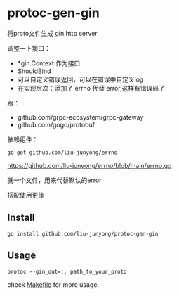# protoc-gen-gin

将proto文件生成 gin http server

调整一下接口：
*  *gin.Context 作为接口
* ShouldBind
* 可以自定义错误返回，可以在错误中自定义log
* 在实现层次：添加了 errno 代替 error,这样有错误码了

跟：
* github.com/grpc-ecosystem/grpc-gateway
* github.com/gogo/protobuf


依赖组件：
```bazaar
go get github.com/liu-junyong/errno
```
https://github.com/liu-junyong/errno/blob/main/errno.go

就一个文件，用来代替默认的error

搭配使用更佳

## Install
```shell
go install github.com/liu-junyong/protoc-gen-gin
```

## Usage
```shell
protoc --gin_out=:. path_to_your_proto
```
check [Makefile](example/Makefile) for more usage.
